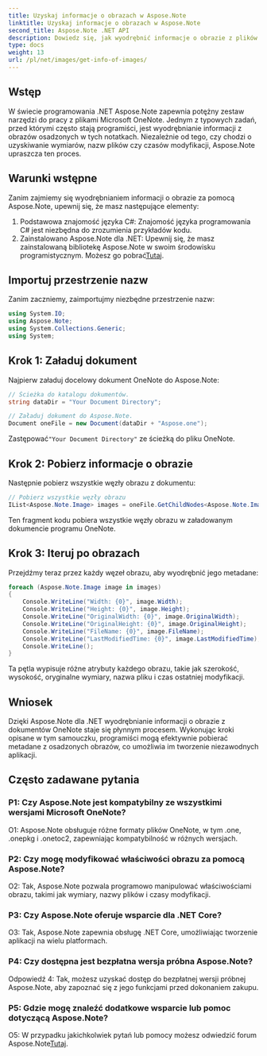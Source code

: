 ```yaml
---
title: Uzyskaj informacje o obrazach w Aspose.Note
linktitle: Uzyskaj informacje o obrazach w Aspose.Note
second_title: Aspose.Note .NET API
description: Dowiedz się, jak wyodrębnić informacje o obrazie z plików Microsoft OneNote za pomocą Aspose.Note dla .NET. Postępuj zgodnie z naszym przewodnikiem krok po kroku, aby uzyskać efektywny rozwój.
type: docs
weight: 13
url: /pl/net/images/get-info-of-images/
---
```

## Wstęp

W świecie programowania .NET Aspose.Note zapewnia potężny zestaw narzędzi do pracy z plikami Microsoft OneNote. Jednym z typowych zadań, przed którymi często stają programiści, jest wyodrębnianie informacji z obrazów osadzonych w tych notatkach. Niezależnie od tego, czy chodzi o uzyskiwanie wymiarów, nazw plików czy czasów modyfikacji, Aspose.Note upraszcza ten proces.

## Warunki wstępne

Zanim zajmiemy się wyodrębnianiem informacji o obrazie za pomocą Aspose.Note, upewnij się, że masz następujące elementy:

1. Podstawowa znajomość języka C#: Znajomość języka programowania C# jest niezbędna do zrozumienia przykładów kodu.
2.  Zainstalowano Aspose.Note dla .NET: Upewnij się, że masz zainstalowaną bibliotekę Aspose.Note w swoim środowisku programistycznym. Możesz go pobrać[Tutaj](https://releases.aspose.com/note/net/).

## Importuj przestrzenie nazw

Zanim zaczniemy, zaimportujmy niezbędne przestrzenie nazw:

```csharp
using System.IO;
using Aspose.Note;
using System.Collections.Generic;
using System;
```

## Krok 1: Załaduj dokument

Najpierw załaduj docelowy dokument OneNote do Aspose.Note:

```csharp
// Ścieżka do katalogu dokumentów.
string dataDir = "Your Document Directory";

// Załaduj dokument do Aspose.Note.
Document oneFile = new Document(dataDir + "Aspose.one");
```

 Zastępować`"Your Document Directory"` ze ścieżką do pliku OneNote.

## Krok 2: Pobierz informacje o obrazie

Następnie pobierz wszystkie węzły obrazu z dokumentu:

```csharp
// Pobierz wszystkie węzły obrazu
IList<Aspose.Note.Image> images = oneFile.GetChildNodes<Aspose.Note.Image>();
```

Ten fragment kodu pobiera wszystkie węzły obrazu w załadowanym dokumencie programu OneNote.

## Krok 3: Iteruj po obrazach

Przejdźmy teraz przez każdy węzeł obrazu, aby wyodrębnić jego metadane:

```csharp
foreach (Aspose.Note.Image image in images)
{
    Console.WriteLine("Width: {0}", image.Width);
    Console.WriteLine("Height: {0}", image.Height);
    Console.WriteLine("OriginalWidth: {0}", image.OriginalWidth);
    Console.WriteLine("OriginalHeight: {0}", image.OriginalHeight);
    Console.WriteLine("FileName: {0}", image.FileName);
    Console.WriteLine("LastModifiedTime: {0}", image.LastModifiedTime);
    Console.WriteLine();
}
```

Ta pętla wypisuje różne atrybuty każdego obrazu, takie jak szerokość, wysokość, oryginalne wymiary, nazwa pliku i czas ostatniej modyfikacji.

## Wniosek

Dzięki Aspose.Note dla .NET wyodrębnianie informacji o obrazie z dokumentów OneNote staje się płynnym procesem. Wykonując kroki opisane w tym samouczku, programiści mogą efektywnie pobierać metadane z osadzonych obrazów, co umożliwia im tworzenie niezawodnych aplikacji.

## Często zadawane pytania

### P1: Czy Aspose.Note jest kompatybilny ze wszystkimi wersjami Microsoft OneNote?

O1: Aspose.Note obsługuje różne formaty plików OneNote, w tym .one, .onepkg i .onetoc2, zapewniając kompatybilność w różnych wersjach.

### P2: Czy mogę modyfikować właściwości obrazu za pomocą Aspose.Note?

O2: Tak, Aspose.Note pozwala programowo manipulować właściwościami obrazu, takimi jak wymiary, nazwy plików i czasy modyfikacji.

### P3: Czy Aspose.Note oferuje wsparcie dla .NET Core?

O3: Tak, Aspose.Note zapewnia obsługę .NET Core, umożliwiając tworzenie aplikacji na wielu platformach.

### P4: Czy dostępna jest bezpłatna wersja próbna Aspose.Note?

Odpowiedź 4: Tak, możesz uzyskać dostęp do bezpłatnej wersji próbnej Aspose.Note, aby zapoznać się z jego funkcjami przed dokonaniem zakupu.

### P5: Gdzie mogę znaleźć dodatkowe wsparcie lub pomoc dotyczącą Aspose.Note?

O5: W przypadku jakichkolwiek pytań lub pomocy możesz odwiedzić forum Aspose.Note[Tutaj](https://forum.aspose.com/c/note/28).